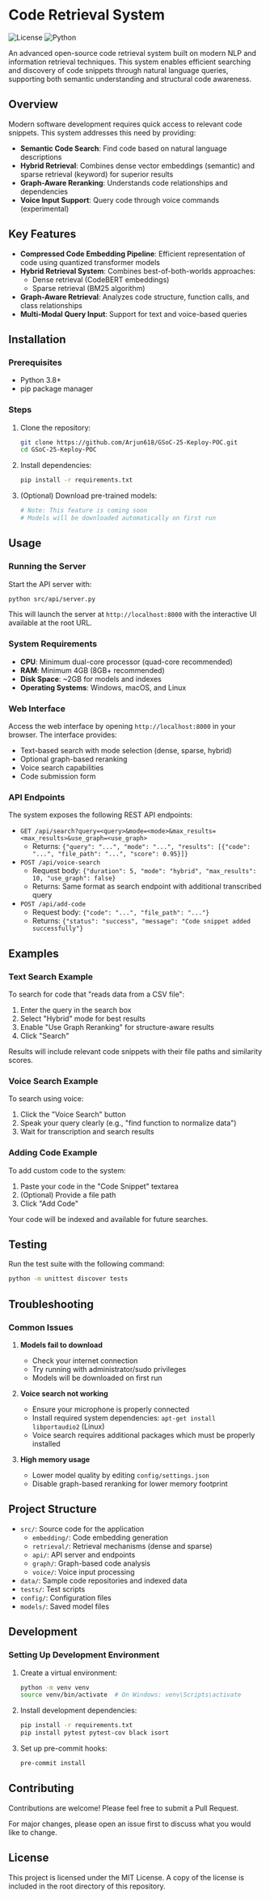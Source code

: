 # Code Retrieval System

![License](https://img.shields.io/badge/license-MIT-blue.svg)
![Python](https://img.shields.io/badge/python-3.8+-green.svg)

An advanced open-source code retrieval system built on modern NLP and information retrieval techniques. This system enables efficient searching and discovery of code snippets through natural language queries, supporting both semantic understanding and structural code awareness.

## Overview

Modern software development requires quick access to relevant code snippets. This system addresses this need by providing:

- **Semantic Code Search**: Find code based on natural language descriptions
- **Hybrid Retrieval**: Combines dense vector embeddings (semantic) and sparse retrieval (keyword) for superior results
- **Graph-Aware Reranking**: Understands code relationships and dependencies
- **Voice Input Support**: Query code through voice commands (experimental)

## Key Features

- **Compressed Code Embedding Pipeline**: Efficient representation of code using quantized transformer models
- **Hybrid Retrieval System**: Combines best-of-both-worlds approaches:
  - Dense retrieval (CodeBERT embeddings)
  - Sparse retrieval (BM25 algorithm)
- **Graph-Aware Retrieval**: Analyzes code structure, function calls, and class relationships
- **Multi-Modal Query Input**: Support for text and voice-based queries

## Installation

### Prerequisites

- Python 3.8+
- pip package manager

### Steps

1. Clone the repository:
   ```bash
   git clone https://github.com/Arjun618/GSoC-25-Keploy-POC.git
   cd GSoC-25-Keploy-POC
   ```

2. Install dependencies:
   ```bash
   pip install -r requirements.txt
   ```

3. (Optional) Download pre-trained models:
   ```bash
   # Note: This feature is coming soon
   # Models will be downloaded automatically on first run
   ```

## Usage

### Running the Server

Start the API server with:

```bash
python src/api/server.py
```

This will launch the server at `http://localhost:8000` with the interactive UI available at the root URL.

### System Requirements

- **CPU**: Minimum dual-core processor (quad-core recommended)
- **RAM**: Minimum 4GB (8GB+ recommended)
- **Disk Space**: ~2GB for models and indexes
- **Operating Systems**: Windows, macOS, and Linux

### Web Interface

Access the web interface by opening `http://localhost:8000` in your browser. The interface provides:

- Text-based search with mode selection (dense, sparse, hybrid)
- Optional graph-based reranking
- Voice search capabilities
- Code submission form

### API Endpoints

The system exposes the following REST API endpoints:

- `GET /api/search?query=<query>&mode=<mode>&max_results=<max_results>&use_graph=<use_graph>`
  - Returns: `{"query": "...", "mode": "...", "results": [{"code": "...", "file_path": "...", "score": 0.95}]}`
- `POST /api/voice-search`
  - Request body: `{"duration": 5, "mode": "hybrid", "max_results": 10, "use_graph": false}`
  - Returns: Same format as search endpoint with additional transcribed query
- `POST /api/add-code`
  - Request body: `{"code": "...", "file_path": "..."}`
  - Returns: `{"status": "success", "message": "Code snippet added successfully"}`

## Examples

### Text Search Example

To search for code that "reads data from a CSV file":

1. Enter the query in the search box
2. Select "Hybrid" mode for best results
3. Enable "Use Graph Reranking" for structure-aware results
4. Click "Search"

Results will include relevant code snippets with their file paths and similarity scores.

### Voice Search Example

To search using voice:

1. Click the "Voice Search" button
2. Speak your query clearly (e.g., "find function to normalize data")
3. Wait for transcription and search results

### Adding Code Example

To add custom code to the system:

1. Paste your code in the "Code Snippet" textarea
2. (Optional) Provide a file path 
3. Click "Add Code"

Your code will be indexed and available for future searches.

## Testing

Run the test suite with the following command:

```bash
python -m unittest discover tests
```

## Troubleshooting

### Common Issues

1. **Models fail to download**
   - Check your internet connection
   - Try running with administrator/sudo privileges
   - Models will be downloaded on first run

2. **Voice search not working**
   - Ensure your microphone is properly connected
   - Install required system dependencies: `apt-get install libportaudio2` (Linux)
   - Voice search requires additional packages which must be properly installed

3. **High memory usage**
   - Lower model quality by editing `config/settings.json`
   - Disable graph-based reranking for lower memory footprint

## Project Structure

- `src/`: Source code for the application
  - `embedding/`: Code embedding generation
  - `retrieval/`: Retrieval mechanisms (dense and sparse)
  - `api/`: API server and endpoints
  - `graph/`: Graph-based code analysis
  - `voice/`: Voice input processing
- `data/`: Sample code repositories and indexed data
- `tests/`: Test scripts
- `config/`: Configuration files
- `models/`: Saved model files

## Development

### Setting Up Development Environment

1. Create a virtual environment:
   ```bash
   python -m venv venv
   source venv/bin/activate  # On Windows: venv\Scripts\activate
   ```

2. Install development dependencies:
   ```bash
   pip install -r requirements.txt
   pip install pytest pytest-cov black isort
   ```

3. Set up pre-commit hooks:
   ```bash
   pre-commit install
   ```

## Contributing

Contributions are welcome! Please feel free to submit a Pull Request.

For major changes, please open an issue first to discuss what you would like to change.

## License

This project is licensed under the MIT License. A copy of the license is included in the root directory of this repository.

